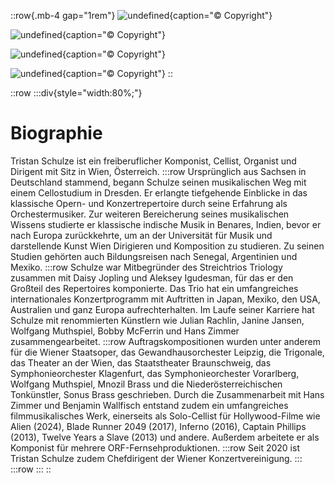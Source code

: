 ::row{.mb-4 gap="1rem"}
![undefined](/img/about/10987707_874286799285655_8564208899567487865_o.jpg){caption="© Copyright"}

![undefined](/img/about/KleinTristan_Baer.jpg){caption="© Copyright"}

![undefined](/img/about/Tristan_Schulze-2.jpg){caption="© Copyright"}

![undefined](/img/about/Tristan_Schulze-16.jpg){caption="© Copyright"}
::

::row
  :::div{style="width:80%;"}
  # Biographie
  
  Tristan Schulze ist ein freiberuflicher Komponist, Cellist, Organist und Dirigent mit Sitz in Wien, Österreich.
  :::row
  Ursprünglich aus Sachsen in Deutschland stammend, begann Schulze seinen musikalischen Weg mit einem Cellostudium in Dresden. Er erlangte 
  tiefgehende Einblicke in das klassische Opern- und Konzertrepertoire durch seine Erfahrung als Orchestermusiker. Zur weiteren Bereicherung seines 
  musikalischen Wissens studierte er klassische indische Musik in Benares, Indien, bevor er nach Europa zurückkehrte, um an der Universität für Musik 
  und darstellende Kunst Wien Dirigieren und Komposition zu studieren. Zu seinen Studien gehörten auch Bildungsreisen nach Senegal, Argentinien und 
  Mexiko.
  :::row
  Schulze war Mitbegründer des Streichtrios Triology zusammen mit Daisy Jopling und Aleksey Igudesman, für das er den Großteil des Repertoires 
  komponierte. Das Trio hat ein umfangreiches internationales Konzertprogramm mit Auftritten in Japan, Mexiko, den USA, Australien und ganz Europa 
  aufrechterhalten. Im Laufe seiner Karriere hat Schulze mit renommierten Künstlern wie Julian Rachlin, Janine Jansen, Wolfgang Muthspiel, Bobby 
  McFerrin und Hans Zimmer zusammengearbeitet.
  :::row
  Auftragskompositionen wurden unter anderem für die Wiener Staatsoper, das Gewandhausorchester Leipzig, die Trigonale, das Theater an der Wien, das 
  Staatstheater Braunschweig, das Symphonieorchester Klagenfurt, das Symphonieorchester Vorarlberg, Wolfgang Muthspiel, Mnozil Brass und die 
  Niederösterreichischen Tonkünstler, Sonus Brass geschrieben. Durch die Zusammenarbeit mit Hans Zimmer und Benjamin Wallfisch entstand zudem ein 
  umfangreiches filmmusikalisches Werk, einerseits als Solo-Cellist für Hollywood-Filme wie Alien (2024), Blade Runner 2049 (2017), Inferno (2016), 
  Captain Phillips (2013), Twelve Years a Slave (2013) und andere. Außerdem arbeitete er als Komponist für mehrere ORF-Fernsehproduktionen.
  :::row
  Seit 2020 ist Tristan Schulze zudem Chefdirigent der Wiener Konzertvereinigung.
  :::
  :::row
  :::
::
